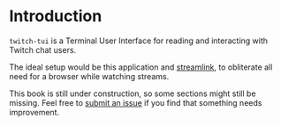 # Introduction

`twitch-tui` is a Terminal User Interface for reading and interacting with Twitch chat users.

The ideal setup would be this application and [streamlink](https://github.com/streamlink/streamlink), to obliterate all need for a browser while watching streams.

This book is still under construction, so some sections might still be missing. Feel free to [submit an issue](https://github.com/Xithrius/twitch-tui/issues/new/choose) if you find that something needs improvement.
